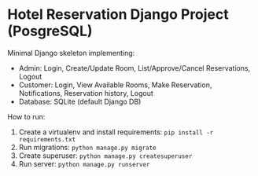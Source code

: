
# Hotel Reservation Django Project (PosgreSQL)

Minimal Django skeleton implementing:
- Admin: Login, Create/Update Room, List/Approve/Cancel Reservations, Logout
- Customer: Login, View Available Rooms, Make Reservation, Notifications, Reservation history, Logout
- Database: SQLite (default Django DB)

How to run:
1. Create a virtualenv and install requirements: `pip install -r requirements.txt`
2. Run migrations: `python manage.py migrate`
3. Create superuser: `python manage.py createsuperuser`
4. Run server: `python manage.py runserver`

